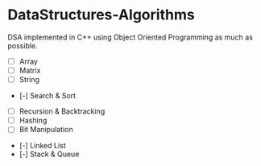 # DataStructures-Algorithms
DSA implemented in C++ using Object Oriented Programming as much as possible.
- [ ] Array
- [ ] Matrix
- [ ] String
- [-] Search & Sort
- [ ] Recursion & Backtracking
- [ ] Hashing
- [ ] Bit Manipulation
- [-] Linked List
- [-] Stack & Queue
